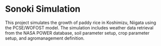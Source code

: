 # Sonoki Simulation

This project simulates the growth of paddy rice in Koshimizu, Niigata using the PCSE/WOFOST model. The simulation includes weather data retrieval from the NASA POWER database, soil parameter setup, crop parameter setup, and agromanagement definition.
